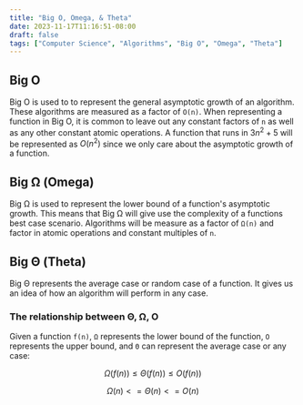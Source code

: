 ```yaml
---
title: "Big O, Omega, & Theta"
date: 2023-11-17T11:16:51-08:00
draft: false
tags: ["Computer Science", "Algorithms", "Big O", "Omega", "Theta"]
---
```


## Big O

Big O is used to to represent the general asymptotic growth of an algorithm. These algorithms are measured as a factor of `O(n)`. When representing a function in Big O, it is common to leave out any constant factors of `n` as well as any other constant atomic operations. A function that runs in $3n^2 + 5$ will be represented as $O(n^2)$ since we only care about the asymptotic growth of a function.

## Big Ω (Omega)

Big Ω is used to represent the lower bound of a function's asymptotic growth. This means that Big Ω will give use the complexity of a functions best case scenario. Algorithms will be measure as a factor of `Ω(n)` and factor in atomic operations and constant multiples of `n`.

## Big Θ (Theta)

Big Θ represents the average case or random case of a function. It gives us an idea of how an algorithm will perform in any case.

### The relationship between Θ, Ω, O

Given a function `f(n)`, `Ω` represents the lower bound of the function, `O` represents the upper bound, and `Θ` can represent the average case or any case:

$$
Ω(f(n)) ≤ Θ(f(n)) ≤ O(f(n))
$$

$$
Ω(n) <= Θ(n) <= O(n)
$$
